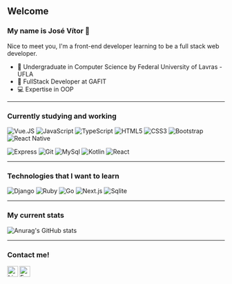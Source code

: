 ## Welcome
### My name is José Vítor 👋

Nice to meet you, I'm a front-end developer learning to be a full stack web developer.

* 🏢 Undergraduate in Computer Science by Federal University of Lavras - UFLA
* 🚀 FullStack Developer at GAFIT
* 💻 Expertise in OOP

---
### Currently studying and working
![Vue.JS](https://img.shields.io/badge/-Vue.js-555555?style=flat&logo=vue.js)
![JavaScript](https://img.shields.io/badge/-JavaScript-555555?style=flat&logo=javascript)
![TypeScript](https://img.shields.io/badge/-TypeScript-555555?style=flat&logo=typescript)
![HTML5](https://img.shields.io/badge/-HTML5-555555?style=flat&logo=html5)
![CSS3](https://img.shields.io/badge/-CSS-555555?style=flat&logo=CSS3)
![Bootstrap](https://img.shields.io/badge/-Bootstrap-555555?style=flat&logo=bootstrap)
![React Native](https://img.shields.io/badge/-React%20Native-555555?style=flat&logo=react)

![Express](https://img.shields.io/badge/-ExpressJS-555555?style=flat&logo=express)
![Git](https://img.shields.io/badge/-Git-555555?style=flat&logo=git)
![MySql](https://img.shields.io/badge/-MySql-555555?style=flat&logo=mySql)
![Kotlin](https://img.shields.io/badge/-Kotlin-555555?style=flat&logo=kotlin)
![React](https://img.shields.io/badge/-React-555555?style=flat&logo=react)
  
---
### Technologies that I want to learn
![Django](https://img.shields.io/badge/-Django-555555?style=flat&logo=django)
![Ruby](https://img.shields.io/badge/-Ruby-555555?style=flat&logo=ruby)
![Go](https://img.shields.io/badge/-Go-555555?style=flat&logo=go)
![Next.js](https://img.shields.io/badge/-Next.js-555555?style=flat&logo=next.js)
![Sqlite](https://img.shields.io/badge/-Sqlite-555555?style=flat&logo=sqlite)

---
### My current stats
![Anurag's GitHub stats](https://github-readme-stats.vercel.app/api?username=josev-marques&show_icons=true&theme=dracula)


---
### Contact me!
<a target="_blank" href="https://www.linkedin.com/in/josevmarques/">
  <img align="left" alt="LinkedIn" width="25px" src="https://logospng.org/download/linkedin/logo-linkedin-icon-2048.png" /> </a>
   
<a target="_blank" href="mailto:josev.marques01@gmail.com">
  <img align="left" alt="Email" width="25px" src="https://logodownload.org/wp-content/uploads/2018/03/gmail-logo-2-1.png" />
</a>
  
